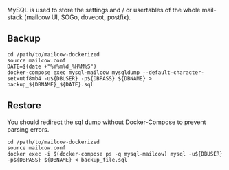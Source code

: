 MySQL is used to store the settings and / or usertables of the whole mail-stack (mailcow UI, SOGo, dovecot, postfix).

## Backup

```
cd /path/to/mailcow-dockerized
source mailcow.conf
DATE=$(date +"%Y%m%d_%H%M%S")
docker-compose exec mysql-mailcow mysqldump --default-character-set=utf8mb4 -u${DBUSER} -p${DBPASS} ${DBNAME} > backup_${DBNAME}_${DATE}.sql
```

## Restore

You should redirect the sql dump without Docker-Compose to prevent parsing errors.

```
cd /path/to/mailcow-dockerized
source mailcow.conf
docker exec -i $(docker-compose ps -q mysql-mailcow) mysql -u${DBUSER} -p${DBPASS} ${DBNAME} < backup_file.sql
```
